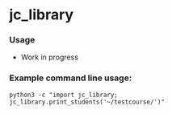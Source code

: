 # jc_library

### Usage
* Work in progress


### Example command line usage:
```
python3 -c "import jc_library; jc_library.print_students('~/testcourse/')"
```